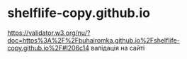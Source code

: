 # shelflife-copy.github.io
https://validator.w3.org/nu/?doc=https%3A%2F%2Fbuhairomka.github.io%2Fshelflife-copy.github.io%2F#l206c14
валідація на сайті
